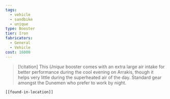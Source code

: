 ```yaml
---
tags:
  - vehicle
  - sandbike
  - unique
type: Booster
tier: Iron
fabricators:
  - General
  - Vehicle
cost: 16000
---
```

> [!citation]
> This *Unique* booster comes with an extra large air intake for better performance during the cool evening on Arrakis, though it helps very little during the superheated air of the day. Standard gear amongst the Dunemen who prefer to work by night.
```meta-bind-embed
[[found-in-location]]
```